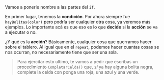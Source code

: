 Vamos a ponerle nombre a las partes del `if`.

En primer lugar, tenemos la **condición**. Por ahora siempre fue `hayBolitas(color)` pero podría ser cualquier otra cosa, ya veremos más ejemplos. Lo importante acá es que eso es lo que **decide** si la **acción** se va a ejecutar o no.

¿Y qué es la **acción**? Básicamente, cualquier cosa que querramos hacer sobre el tablero. Al igual que en el `repeat`, podemos hacer cuantas cosas se nos ocurran, no necesariamente tiene que ser una sola.

> Para ejercitar esto ultimo, te vamos a pedir que escribas un procedimiento `CompletarCelda()` que, _si_ ya hay alguna bolita negra, complete la celda con ponga una roja, una azul y una verde.